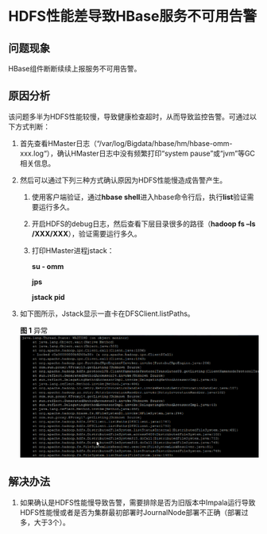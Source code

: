 # HDFS性能差导致HBase服务不可用告警<a name="ZH-CN_TOPIC_0181626561"></a>

## 问题现象<a name="zh-cn_topic_0167276256_sdcf366c887bf49da9d6a23befbbc2b25"></a>

HBase组件断断续续上报服务不可用告警。

## 原因分析<a name="zh-cn_topic_0167276256_sa6f02236260b4fef8705d3a807ea884a"></a>

该问题多半为HDFS性能较慢，导致健康检查超时，从而导致监控告警。可通过以下方式判断：

1.  首先查看HMaster日志（“/var/log/Bigdata/hbase/hm/hbase-omm-xxx.log“），确认HMaster日志中没有频繁打印“system pause”或“jvm”等GC相关信息。
2.  然后可以通过下列三种方式确认原因为HDFS性能慢造成告警产生。
    1.  使用客户端验证，通过**hbase shell**进入hbase命令行后，执行**list**验证需要运行多久。
    2.  开启HDFS的debug日志，然后查看下层目录很多的路径（**hadoop fs –ls /XXX/XXX**），验证需要运行多久。
    3.  打印HMaster进程jstack：

        **su - omm**

        **jps**

        **jstack pid**

3.  如下图所示，Jstack显示一直卡在DFSClient.listPaths。

    **图 1**  异常<a name="zh-cn_topic_0167276256_fig5730151299"></a>  
    ![](figures/异常.png "异常")


## 解决办法<a name="zh-cn_topic_0167276256_s835d00be8b734b65af8dd9c9a1cd4d82"></a>

1.  如果确认是HDFS性能慢导致告警，需要排除是否为旧版本中Impala运行导致HDFS性能慢或者是否为集群最初部署时JournalNode部署不正确（部署过多，大于3个）。

